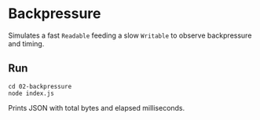 # Backpressure

Simulates a fast `Readable` feeding a slow `Writable` to observe backpressure and timing.

## Run

```
cd 02-backpressure
node index.js
```

Prints JSON with total bytes and elapsed milliseconds.

